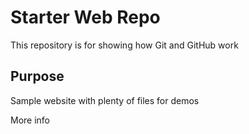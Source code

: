# Starter Web Repo

This repository is for showing how Git and GitHub work

## Purpose

Sample website with plenty of files for demos

More info 
